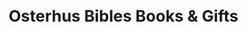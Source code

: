 ---
title: "Osterhus Bibles Books & Gifts"
url: /robbinsdale/osterhus-bibles-books-and-gifts/
shop: books
---